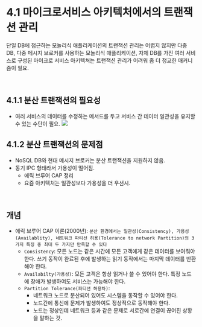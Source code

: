 # 4.1 마이크로서비스 아키텍처에서의 트랜잭션 관리

단일 DB에 접근하는 모놀리식 애플리케이션의 트랜잭션 관리는 어렵지 않지만 다중 DB, 다중 메시지 브로커를 사용하는 모놀리식 애플리케이션, 자체 DB를 가진 여러 서비스로 구성된 마이크로 서비스 아키텍쳐는 트랜잭션 관리가 어려워 좀 더 정교한 매커니즘이 필요.

<br />

## 4.1.1 분산 트랜잭션의 필요성

-   여러 서비스의 데이터를 수정하는 메서드를 두고 서비스 간 데이터 일관성을 유지할 수 있는 수단이 필요.
    <img src="https://thebook.io/img/007035/157.jpg">

## 4.1.2 분산 트랜잭션의 문제점

-   NoSQL DB와 현대 메시지 브로커는 분산 트랜잭션을 지원하지 않음.
-   동기 IPC 형태라서 가용성이 떨어짐.
    -   에릭 브루어 CAP 정리
    -   요즘 아키텍처는 일관성보다 가용성을 더 우선시.

<br />

## 개념

-   에릭 브루어 CAP 이론(2000년): `분산 환경에서는 일관성(Consistency), 가용성(Availablity), 네트워크 파티션 허용(Tolerance to network Partition)의 3가지 특징 중 최대 두 가지만 만족할 수 있다`
    -   `Consistency`: 모든 노드는 같은 시간에 모든 고객에게 같은 데이터를 보여줘야 한다. 쓰기 동작이 완료된 후에 발생하는 읽기 동작에서는 마지막 데이터를 반환해야 한다.
    -   `Availabilty(가용성)`: 모든 고객은 항상 읽거나 쓸 수 있어야 한다. 특정 노드에 장애가 발생하여도 서비스는 가능해야 한다.
    -   `Partition Tolerance(파티션 허용차)`:
        -   네트워크 노드로 분산되어 있어도 시스템을 동작할 수 있어야 한다.
        -   노드간에 통신에 문제가 발생하여도 정상적으로 동작해야 한다.
        -   노드는 정상인데 네트워크 등과 같은 문제로 서로간에 연결이 끊어진 상황을 말하는 것.
